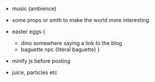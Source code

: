 * music (ambience)

* some props or smth to make the world more interesting

* easter eggs {
	* dino somewhere saying a link to the blog
	* baguette npc (literal baguette)
}

* minify js before posting
* juice, particles etc